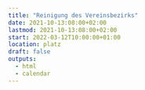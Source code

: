 ```yaml
---
title: "Reinigung des Vereinsbezirks"
date: 2021-10-13:08:00+02:00
lastmod: 2021-10-13:08:00+02:00
start: 2022-03-12T10:00:00+01:00
location: platz
draft: false
outputs:
  - html
  - calendar
---
```


